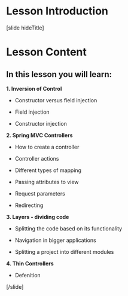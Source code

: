 # Lesson Introduction

[slide hideTitle]

# Lesson Content

## In this lesson you will learn:

**1. Inversion of Control**

- Constructor versus field injection 

- Field injection 

- Constructor injection 

**2. Spring MVC Controllers**

- How to create a controller

- Controller actions 

- Different types of mapping 

- Passing attributes to view

- Request parameters

- Redirecting 

**3. Layers - dividing code**

- Splitting the code based on its functionality

- Navigation in bigger applications

- Splitting a project into different modules 

**4. Thin Controllers**

- Defenition

[/slide]
